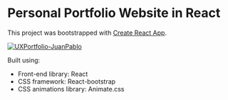 # Personal Portfolio Website in React

This project was bootstrapped with [Create React App](https://github.com/facebook/create-react-app).

<a href="https://ibb.co/yg9VZLL"><img src="https://i.ibb.co/nQGRYhh/c4381531-bc64-4fe3-98c1-f7f389a9bddf.png" alt="UXPortfolio-JuanPablo" border="0"></a>

Built using:

- Front-end library: React
- CSS framework: React-bootstrap
- CSS animations library: Animate.css